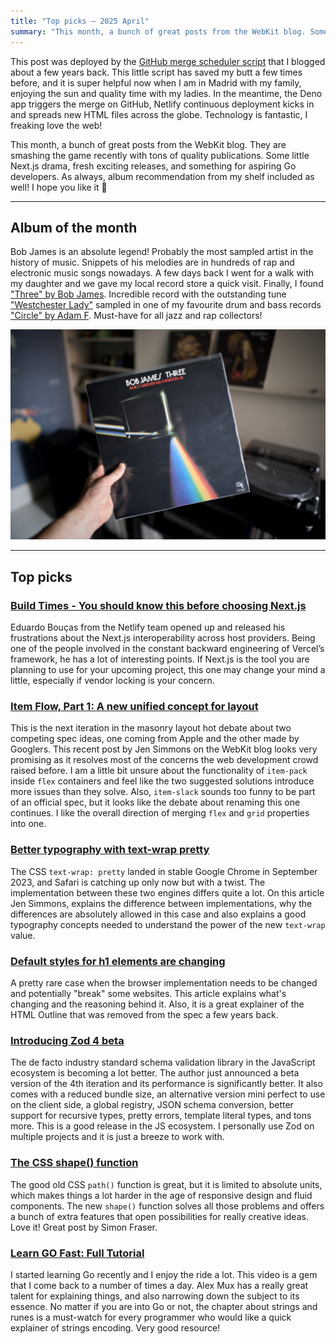 ```yaml
---
title: "Top picks — 2025 April"
summary: "This month, a bunch of great posts from the WebKit blog. Some little Next.js drama, fresh exciting releases, and something for aspiring Go developers.  I hope you like it 🤗"
---
```


This post was deployed by the [GitHub merge scheduler script](/schedule-a-github-pull-request-merge-using-deno-kv-queues/) that I blogged about a few years back. This little script has saved my butt a few times before, and it is super helpful now when I am in Madrid with my family, enjoying the sun and quality time with my ladies. In the meantime, the Deno app triggers the merge on GitHub, Netlify continuous deployment kicks in and spreads new HTML files across the globe. Technology is fantastic, I freaking love the web!

This month, a bunch of great posts from the WebKit blog. They are smashing the game recently with tons of quality publications. Some little Next.js drama, fresh exciting releases, and something for aspiring Go developers. As always, album recommendation from my shelf included as well! I hope you like it 🤗

---

## Album of the month

Bob James is an absolute legend! Probably the most sampled artist in the history of music. Snippets of his melodies are in hundreds of rap and electronic music songs nowadays. A few days back I went for a walk with my daughter and we gave my local record store a quick visit. Finally, I found ["Three" by Bob James](https://www.discogs.com/release/14585807-Bob-James-Three). Incredible record with the outstanding tune ["Westchester Lady"](https://youtu.be/r0wMGQrWKNw) sampled in one of my favourite drum and bass records ["Circle" by Adam F](https://youtu.be/LDRNYUucKvA). Must-have for all jazz and rap collectors!

![Bob James - Three](bob-james-three.jpg)

---

## Top picks

### [Build Times - You should know this before choosing Next.js](https://eduardoboucas.com/posts/2025-03-25-you-should-know-this-before-choosing-nextjs/)

Eduardo Bouças from the Netlify team opened up and released his frustrations about the Next.js interoperability across host providers. Being one of the people involved in the constant backward engineering of Vercel’s framework, he has a lot of interesting points. If Next.js is the tool you are planning to use for your upcoming project, this one may change your mind a little, especially if vendor locking is your concern.

### [Item Flow, Part 1: A new unified concept for layout](https://webkit.org/blog/16587/item-flow-part-1-a-new-unified-concept-for-layout/)

This is the next iteration in the masonry layout hot debate about two competing spec ideas, one coming from Apple and the other made by Googlers. This recent post by Jen Simmons on the WebKit blog looks very promising as it resolves most of the concerns the web development crowd raised before. I am a little bit unsure about the functionality of `item-pack` inside `flex` containers and feel like the two suggested solutions introduce more issues than they solve. Also, `item-slack` sounds too funny to be part of an official spec, but it looks like the debate about renaming this one continues. I like the overall direction of merging `flex` and `grid` properties into one.

### [Better typography with text-wrap pretty](https://webkit.org/blog/16547/better-typography-with-text-wrap-pretty/)

The CSS `text-wrap: pretty` landed in stable Google Chrome in September 2023, and Safari is catching up only now but with a twist. The implementation between these two engines differs quite a lot. On this article Jen Simmons, explains the difference between implementations, why the differences are absolutely allowed in this case and also explains a good typography concepts needed to understand the power of the new `text-wrap` value.

### [Default styles for h1 elements are changing](https://developer.mozilla.org/en-US/blog/h1-element-styles/)

A pretty rare case when the browser implementation needs to be changed and potentially "break" some websites. This article explains what's changing and the reasoning behind it. Also, it is a great explainer of the HTML Outline that was removed from the spec a few years back.

### [Introducing Zod 4 beta](https://v4.zod.dev/v4)

The de facto industry standard schema validation library in the JavaScript ecosystem is becoming a lot better. The author just announced a beta version of the 4th iteration and its performance is significantly better. It also comes with a reduced bundle size, an alternative version mini perfect to use on the client side, a global registry, JSON schema conversion, better support for recursive types, pretty errors, template literal types, and tons more. This is a good release in the JS ecosystem. I personally use Zod on multiple projects and it is just a breeze to work with.

### [The CSS shape() function](https://webkit.org/blog/16794/the-css-shape-function/)

The good old CSS `path()` function is great, but it is limited to absolute units, which makes things a lot harder in the age of responsive design and fluid components. The new `shape()` function solves all those problems and offers a bunch of extra features that open possibilities for really creative ideas. Love it! Great post by Simon Fraser.

### [Learn GO Fast: Full Tutorial](https://youtu.be/8uiZC0l4Ajw)

I started learning Go recently and I enjoy the ride a lot. This video is a gem that I come back to a number of times a day. Alex Mux has a really great talent for explaining things, and also narrowing down the subject to its essence. No matter if you are into Go or not, the chapter about strings and runes is a must-watch for every programmer who would like a quick explainer of strings encoding. Very good resource!
